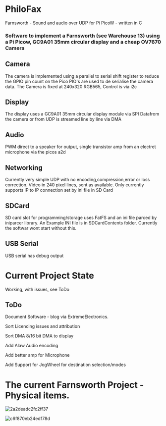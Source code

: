 # PhiloFax
Farnsworth - Sound and audio over UDP for Pi PicoW - written in C

### Software to implement a Farnsworth (see Warehouse 13) using a Pi Picow, GC9A01 35mm circular display and a cheap OV7670 Camera

## Camera
The camera is implemented using a parallel to serial shift register to reduce the GPIO pin count on the Pico
PIO's are used to de serialise the camera data. The Camera is fixed at 240x320 RGB565, Control is via i2c

## Display
The display uses a GC9A01 35mm circular display module via SPI
Datafrom the camera or from UDP is streamed line by line via DMA

## Audio
PWM direct to a speaker for output, single transistor amp from an electret microphone via the picos a2d

## Networking
Currently very simple UDP with no encoding,compression,error or loss correction. Video in 240 pixel lines, sent as available. 
Only currently supports IP to IP connection set by ini file in SD Card

## SDCard
SD card slot for programming/storage uses FatFS and an ini file parced by iniparcer library. An Example INI file is in SDCardContents folder. Currently the softwar wont start without this. 

## USB Serial 
USB serial has debug output

# Current Project State
  Working, with issues, see ToDo

## ToDo
Document Software - blog via ExtremeElectronics. 

Sort Licencing issues and attribution

Sort DMA 8/16 bit DMA to display

Add Alaw Audio encoding

Add better amp for Microphone

Add Support for JogWheel for destination selection/modes

# The current Farnsworth Project - Physical items.

![2a2deadc2fc2ff37](https://github.com/ExtremeElectronics/PhiloFax/assets/102665314/86b3b2e3-a4dd-43d1-9928-bf8416e8bee0)


![c6f870eb24ed178d](https://github.com/ExtremeElectronics/PhiloFax/assets/102665314/91131192-dc36-4a74-999a-d2169781ccfb)

